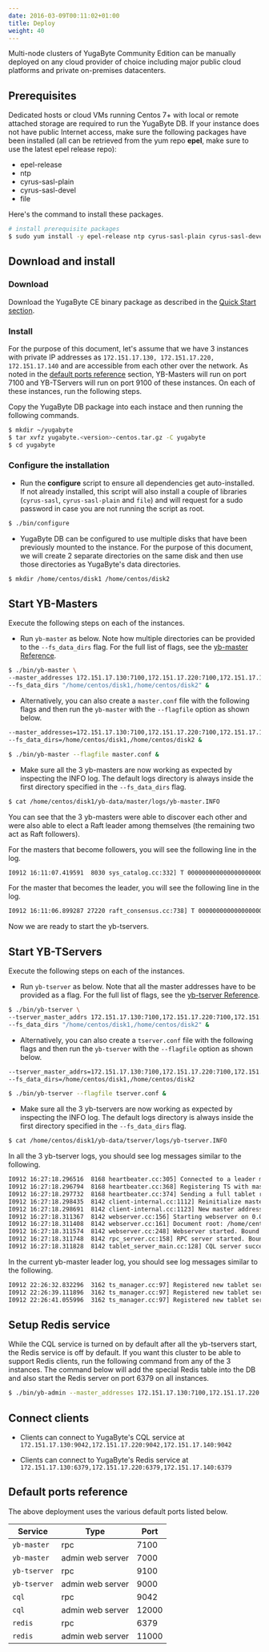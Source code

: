 ```yaml
---
date: 2016-03-09T00:11:02+01:00
title: Deploy
weight: 40
---
```


Multi-node clusters of YugaByte Community Edition can be manually deployed on any cloud provider of choice including major public cloud platforms and private on-premises datacenters.

## Prerequisites

Dedicated hosts or cloud VMs running Centos 7+ with local or remote attached storage are required to run the YugaByte DB. If your instance does not have public Internet access, make sure the following packages have been installed (all can be retrieved from the yum repo **epel**, make sure to use the latest epel release repo):

- epel-release
- ntp
- cyrus-sasl-plain
- cyrus-sasl-devel
- file

Here's the command to install these packages.

```sh
# install prerequisite packages
$ sudo yum install -y epel-release ntp cyrus-sasl-plain cyrus-sasl-devel file
```

## Download and install

### Download

Download the YugaByte CE binary package as described in the [Quick Start section](/community-edition/quick-start/install/).

### Install
For the purpose of this document, let's assume that we have 3 instances with private IP addresses as `172.151.17.130, 172.151.17.220, 172.151.17.140` and are accessible from each other over the network. As noted in the [default ports reference](/community-edition/deploy/#default-ports-reference) section, YB-Masters will run on port 7100 and YB-TServers will run on port 9100 of these instances. On each of these instances, run the following steps.

Copy the YugaByte DB package into each instace and then running the following commands.

```sh
$ mkdir ~/yugabyte
$ tar xvfz yugabyte.<version>-centos.tar.gz -C yugabyte
$ cd yugabyte
```

### Configure the installation

- Run the **configure** script to ensure all dependencies get auto-installed. If not already installed, this script will also install a couple of libraries (`cyrus-sasl`, `cyrus-sasl-plain` and `file`) and will request for a sudo password in case you are not running the script as root.


```sh
$ ./bin/configure
```

- YugaByte DB can be configured to use multiple disks that have been previously mounted to the instance. For the purpose of this document, we will create 2 separate directories on the same disk and then use those directories as YugaByte's data directories.

```sh
$ mkdir /home/centos/disk1 /home/centos/disk2
```

## Start YB-Masters

Execute the following steps on each of the instances. 

- Run `yb-master` as below. Note how multiple directories can be provided to the `--fs_data_dirs` flag. For the full list of flags, see the [yb-master Reference](/admin/yb-master/). 

```sh
$ ./bin/yb-master \
--master_addresses 172.151.17.130:7100,172.151.17.220:7100,172.151.17.140:7100 \
--fs_data_dirs "/home/centos/disk1,/home/centos/disk2" &
```


- Alternatively, you can also create a `master.conf` file with the following flags and then run the `yb-master` with the `--flagfile` option as shown below.

```sh
--master_addresses=172.151.17.130:7100,172.151.17.220:7100,172.151.17.140:7100
--fs_data_dirs=/home/centos/disk1,/home/centos/disk2 &
```

```sh
$ ./bin/yb-master --flagfile master.conf &
```

- Make sure all the 3 yb-masters are now working as expected by inspecting the INFO log. The default logs directory is always inside the first directory specified in the `--fs_data_dirs` flag.

```sh
$ cat /home/centos/disk1/yb-data/master/logs/yb-master.INFO
```

You can see that the 3 yb-masters were able to discover each other and were also able to elect a Raft leader among themselves (the remaining two act as Raft followers).

For the masters that become followers, you will see the following line in the log.
```sh
I0912 16:11:07.419591  8030 sys_catalog.cc:332] T 00000000000000000000000000000000 P bc42e1c52ffe4419896a816af48226bc [sys.catalog]: This master's current role is: FOLLOWER
```

For the master that becomes the leader, you will see the following line in the log.
```sh
I0912 16:11:06.899287 27220 raft_consensus.cc:738] T 00000000000000000000000000000000 P 21171528d28446c8ac0b1a3f489e8e4b [term 2 LEADER]: Becoming Leader. State: Replica: 21171528d28446c8ac0b1a3f489e8e4b, State: 1, Role: LEADER
```

Now we are ready to start the yb-tservers.

## Start YB-TServers

Execute the following steps on each of the instances. 

- Run `yb-tserver` as below. Note that all the master addresses have to be provided as a flag. For the full list of flags, see the [yb-tserver Reference](/admin/yb-tserver/). 

```sh
$ ./bin/yb-tserver \
--tserver_master_addrs 172.151.17.130:7100,172.151.17.220:7100,172.151.17.140:7100 \
--fs_data_dirs "/home/centos/disk1,/home/centos/disk2" &
```

- Alternatively, you can also create a `tserver.conf` file with the following flags and then run the `yb-tserver` with the `--flagfile` option as shown below.

```sh
--tserver_master_addrs=172.151.17.130:7100,172.151.17.220:7100,172.151.17.140:7100
--fs_data_dirs=/home/centos/disk1,/home/centos/disk2
```

```sh
$ ./bin/yb-tserver --flagfile tserver.conf &
```

- Make sure all the 3 yb-tservers are now working as expected by inspecting the INFO log. The default logs directory is always inside the first directory specified in the `--fs_data_dirs` flag.

```sh
$ cat /home/centos/disk1/yb-data/tserver/logs/yb-tserver.INFO
```

In all the 3 yb-tserver logs, you should see log messages similar to the following.

```sh
I0912 16:27:18.296516  8168 heartbeater.cc:305] Connected to a leader master server at 172.151.17.140:7100
I0912 16:27:18.296794  8168 heartbeater.cc:368] Registering TS with master...
I0912 16:27:18.297732  8168 heartbeater.cc:374] Sending a full tablet report to master...
I0912 16:27:18.298435  8142 client-internal.cc:1112] Reinitialize master addresses from file: ../tserver.conf
I0912 16:27:18.298691  8142 client-internal.cc:1123] New master addresses: 172.151.17.130:7100,172.151.17.220:7100,172.151.17.140:7100
I0912 16:27:18.311367  8142 webserver.cc:156] Starting webserver on 0.0.0.0:12000
I0912 16:27:18.311408  8142 webserver.cc:161] Document root: /home/centos/yugabyte/www
I0912 16:27:18.311574  8142 webserver.cc:248] Webserver started. Bound to: http://0.0.0.0:12000/
I0912 16:27:18.311748  8142 rpc_server.cc:158] RPC server started. Bound to: 0.0.0.0:9042
I0912 16:27:18.311828  8142 tablet_server_main.cc:128] CQL server successfully started
```

In the current yb-master leader log, you should see log messages similar to the following.

```sh
I0912 22:26:32.832296  3162 ts_manager.cc:97] Registered new tablet server { permanent_uuid: "766ec935738f4ae89e5ff3ae26c66651" instance_seqno: 1505255192814357 } with Master
I0912 22:26:39.111896  3162 ts_manager.cc:97] Registered new tablet server { permanent_uuid: "9de074ac78a0440c8fb6899e0219466f" instance_seqno: 1505255199069498 } with Master
I0912 22:26:41.055996  3162 ts_manager.cc:97] Registered new tablet server { permanent_uuid: "60042249ad9e45b5a5d90f10fc2320dc" instance_seqno: 1505255201010923 } with Master
```

## Setup Redis service

While the CQL service is turned on by default after all the yb-tservers start, the Redis service is off by default. If you want this cluster to be able to support Redis clients, run the following command from any of the 3 instances. The command below will add the special Redis table into the DB and also start the Redis server on port 6379 on all instances.

```sh
$ ./bin/yb-admin --master_addresses 172.151.17.130:7100,172.151.17.220:7100,172.151.17.140:7100 setup_redis_table
```

## Connect clients

- Clients can connect to YugaByte's CQL service at `172.151.17.130:9042,172.151.17.220:9042,172.151.17.140:9042`

- Clients can connect to YugaByte's Redis service at  `172.151.17.130:6379,172.151.17.220:6379,172.151.17.140:6379`

## Default ports reference

The above deployment uses the various default ports listed below. 

Service | Type | Port 
--------|------| -------
`yb-master` | rpc | 7100
`yb-master` | admin web server | 7000
`yb-tserver` | rpc | 9100
`yb-tserver` | admin web server | 9000
`cql` | rpc | 9042
`cql` | admin web server | 12000
`redis` | rpc | 6379
`redis` | admin web server | 11000

